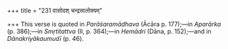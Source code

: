 +++
title = "231 वासोदश् चन्द्रसालोक्यम्"

+++
This verse is quoted in *Parāśaramādhava* (Ācāra p. 177);—in *Aparārka*
(p. 386);—in *Smṛtitattva* (II, p. 364);—in *Hemādri* (Dāna, p.
152);—and in *Dānakriyākaumudī* (p. 46).


